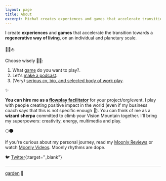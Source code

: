 ```yaml
---
layout: page
title: About
excerpt: Michał creates experiences and games that accelerate transition towards a regenerative way of living.
---
```


I create **experiences** and **games** that accelerate the transition towards a **regenerative way of living**, on an individual and planetary scale.

🌳✨⛵️

Choose wisely 🧙‍♂️:

1. What [game](/games) do you want to play?.
2. Let's [make a podcast](/podcast).
3. (Very) [serious cv, bio, and selected body of ~~work~~ play](bio).

✨

**You can hire me as a [flowplay facilitator](/experiences)** for your project/org/event. I play with people creating positive impact in the world (even if my business coach says that this is not specific enough 🥺). You can think of me as a **wizard sherpa** committed to climb your Vision Mountain together. I'll bring my  superpowers: creativity, energy, multimedia and play.

🌕🌑

If you're curious about my personal journey, read my [Moonly Reviews](/moonly-reviews) or watch [Moonly Videos](/moonly-video). Moonly rhythms are dope. 

🐦 [Twitter](https://twitter.com/michalkorzonek/){:target="_blank"}

---
[garden](/garden) 🌳